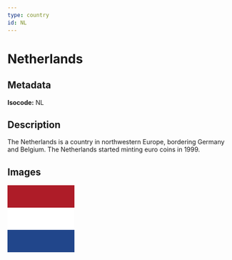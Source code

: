 ```yaml
---
type: country
id: NL
---
```


# Netherlands

## Metadata

**Isocode:** NL

## Description

The Netherlands is a country in northwestern Europe, bordering Germany and Belgium. The Netherlands started minting euro coins in 1999.

## Images

<img src="Countries/Netherlands/nl.png" height="150" alt="Netherlands">